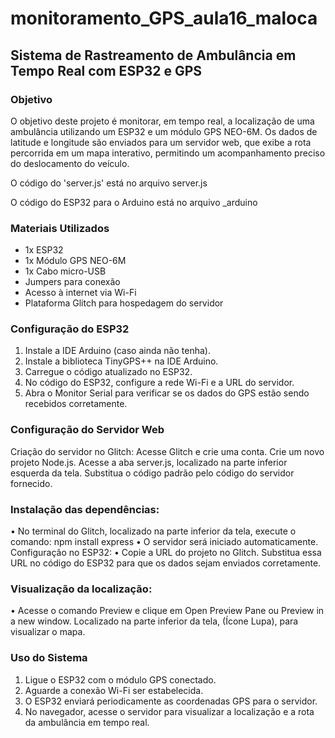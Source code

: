 # monitoramento_GPS_aula16_maloca

## Sistema de Rastreamento de Ambulância em Tempo Real com ESP32 e GPS

### Objetivo

O objetivo deste projeto é monitorar, em tempo real, a localização de uma ambulância utilizando um ESP32 e um módulo GPS NEO-6M. Os dados de latitude e longitude são enviados para um servidor web, que exibe a rota percorrida em um mapa interativo, permitindo um acompanhamento preciso do deslocamento do veículo.

O código do 'server.js' está no arquivo server.js

O código do ESP32 para o Arduino está no arquivo _arduino

### Materiais Utilizados
- 1x ESP32
- 1x Módulo GPS NEO-6M
- 1x Cabo micro-USB
- Jumpers para conexão
- Acesso à internet via Wi-Fi
- Plataforma Glitch para hospedagem do servidor

### Configuração do ESP32
1. Instale a IDE Arduino (caso ainda não tenha).
2. Instale a biblioteca TinyGPS++ na IDE Arduino.
3. Carregue o código atualizado no ESP32.
4. No código do ESP32, configure a rede Wi-Fi e a URL do servidor.
5. Abra o Monitor Serial para verificar se os dados do GPS estão sendo recebidos corretamente.

### Configuração do Servidor Web
Criação do servidor no Glitch:
Acesse Glitch e crie uma conta.
Crie um novo projeto Node.js.
Acesse a aba server.js, localizado na parte inferior esquerda da tela.
Substitua o código padrão pelo código do servidor fornecido.

### Instalação das dependências:
• No terminal do Glitch, localizado na parte inferior da tela, execute o comando:
npm install express
• O servidor será iniciado automaticamente.
Configuração no ESP32:
• Copie a URL do projeto no Glitch.
Substitua essa URL no código do ESP32 para que os dados sejam enviados corretamente.

### Visualização da localização:
• Acesse o comando Preview e clique em Open Preview Pane ou Preview in a new window. Localizado na parte inferior da tela, (Ícone Lupa), para visualizar o mapa.

### Uso do Sistema
1. Ligue o ESP32 com o módulo GPS conectado.
2. Aguarde a conexão Wi-Fi ser estabelecida.
3. O ESP32 enviará periodicamente as coordenadas GPS para o servidor.
4. No navegador, acesse o servidor para visualizar a localização e a rota da ambulância
em tempo real.

